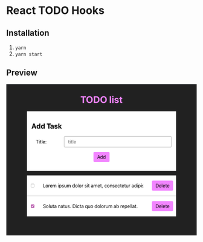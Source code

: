 # React TODO Hooks

## Installation

1. `yarn`
2. `yarn start`


## Preview

![preview](docs/preview.png)
